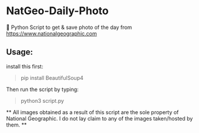 # NatGeo-Daily-Photo
:snake: Python Script to get &amp; save photo of the day from https://www.nationalgeographic.com

## Usage:

install this first:

> pip install BeautifulSoup4

Then run the script by typing:

> python3 script.py


** All images obtained as a result of this script are the sole property of National Geographic. I do not lay claim to any of the images taken/hosted by them. **